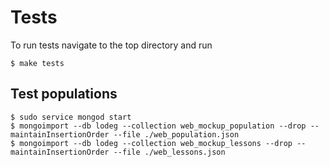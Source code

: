 # Tests

To run tests navigate to the top directory and run

```
$ make tests
```

## Test populations

```
$ sudo service mongod start
$ mongoimport --db lodeg --collection web_mockup_population --drop --maintainInsertionOrder --file ./web_population.json
$ mongoimport --db lodeg --collection web_mockup_lessons --drop --maintainInsertionOrder --file ./web_lessons.json
```
